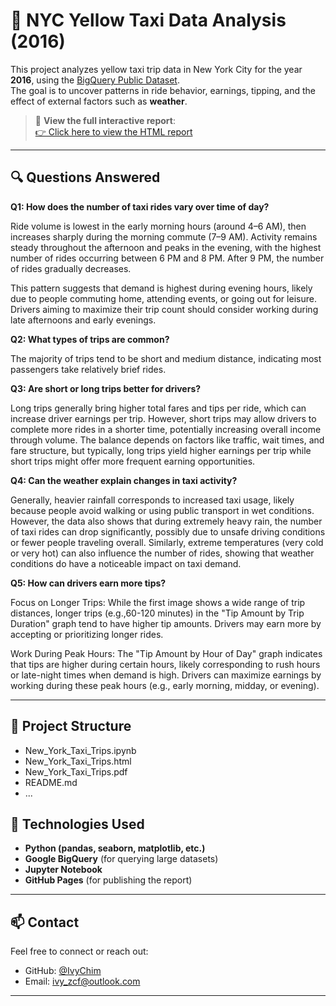 # 🗽 NYC Yellow Taxi Data Analysis (2016)

This project analyzes yellow taxi trip data in New York City for the year **2016**, using the [BigQuery Public Dataset](https://console.cloud.google.com/marketplace/product/bigquery-public-datasets/new_york_taxi_trips).  
The goal is to uncover patterns in ride behavior, earnings, tipping, and the effect of external factors such as **weather**.

> 🔗 **View the full interactive report**:  
> [👉 Click here to view the HTML report](https://ivychim.github.io/DS-projects-archive/nyc-taxi-analysis/New_York_Taxi_Trips.html)

---

## 🔍 Questions Answered

**Q1: How does the number of taxi rides vary over time of day?**

Ride volume is lowest in the early morning hours (around 4–6 AM), then increases sharply during the morning commute (7–9 AM). Activity remains steady throughout the afternoon and peaks in the evening, with the highest number of rides occurring between 6 PM and 8 PM. After 9 PM, the number of rides gradually decreases.

This pattern suggests that demand is highest during evening hours, likely due to people commuting home, attending events, or going out for leisure. Drivers aiming to maximize their trip count should consider working during late afternoons and early evenings.

**Q2: What types of trips are common?**

The majority of trips tend to be short and medium distance, indicating most passengers take relatively brief rides.

**Q3: Are short or long trips better for drivers?**

Long trips generally bring higher total fares and tips per ride, which can increase driver earnings per trip. However, short trips may allow drivers to complete more rides in a shorter time, potentially increasing overall income through volume. The balance depends on factors like traffic, wait times, and fare structure, but typically, long trips yield higher earnings per trip while short trips might offer more frequent earning opportunities.

**Q4: Can the weather explain changes in taxi activity?**

Generally, heavier rainfall corresponds to increased taxi usage, likely because people avoid walking or using public transport in wet conditions. However, the data also shows that during extremely heavy rain, the number of taxi rides can drop significantly, possibly due to unsafe driving conditions or fewer people traveling overall. Similarly, extreme temperatures (very cold or very hot) can also influence the number of rides, showing that weather conditions do have a noticeable impact on taxi demand.

**Q5: How can drivers earn more tips?**

Focus on Longer Trips: While the first image shows a wide range of trip distances, longer trips (e.g.,60-120 minutes) in the "Tip Amount by Trip Duration" graph tend to have higher tip amounts. Drivers may earn more by accepting or prioritizing longer rides.

Work During Peak Hours: The "Tip Amount by Hour of Day" graph indicates that tips are higher during certain hours, likely corresponding to rush hours or late-night times when demand is high. Drivers can maximize earnings by working during these peak hours (e.g., early morning, midday, or evening).

---

## 📁 Project Structure
- New_York_Taxi_Trips.ipynb  
- New_York_Taxi_Trips.html  
- New_York_Taxi_Trips.pdf
- README.md 
- ...

## 🚀 Technologies Used

- **Python (pandas, seaborn, matplotlib, etc.)**
- **Google BigQuery** (for querying large datasets)
- **Jupyter Notebook**
- **GitHub Pages** (for publishing the report)

---

## 📫 Contact

Feel free to connect or reach out:

- GitHub: [@IvyChim](https://github.com/IvyChim)
- Email: ivy_zcf@outlook.com

---
